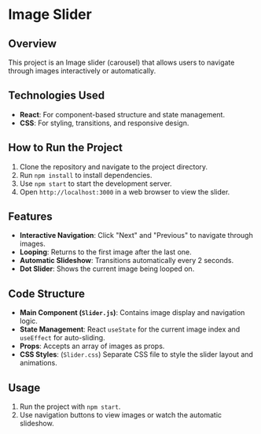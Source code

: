 # Image Slider

## Overview
This project is an Image slider (carousel) that allows users to navigate through images interactively or automatically.

## Technologies Used
- **React**: For component-based structure and state management.
- **CSS**: For styling, transitions, and responsive design.

## How to Run the Project
1. Clone the repository and navigate to the project directory.
2. Run `npm install` to install dependencies.
3. Use `npm start` to start the development server.
4. Open `http://localhost:3000` in a web browser to view the slider.

## Features
- **Interactive Navigation**: Click "Next" and "Previous" to navigate through images.
- **Looping**: Returns to the first image after the last one.
- **Automatic Slideshow**: Transitions automatically every 2 seconds.
- **Dot Slider**: Shows the current image being looped on.

## Code Structure
- **Main Component (`Slider.js`)**: Contains image display and navigation logic.
- **State Management**: React `useState` for the current image index and `useEffect` for auto-sliding.
- **Props**: Accepts an array of images as props.
- **CSS Styles**: (`Slider.css`) Separate CSS file to style the slider layout and animations.

## Usage
1. Run the project with `npm start`.
2. Use navigation buttons to view images or watch the automatic slideshow.
